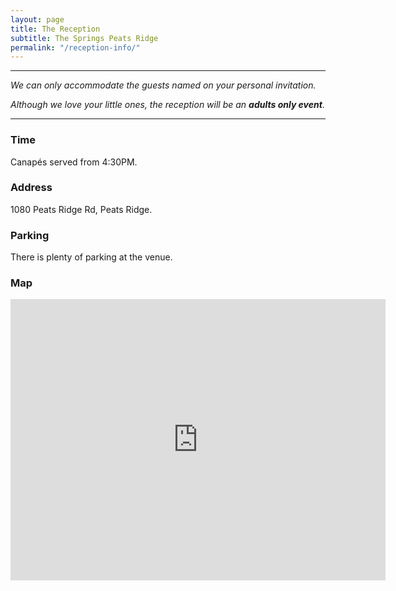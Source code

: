 ```yaml
---
layout: page
title: The Reception
subtitle: The Springs Peats Ridge
permalink: "/reception-info/"
---
```


<hr>
<div class="text-center">
<p><i>We can only accommodate the guests named on your personal invitation.</i></p>
<p><i>Although we love your little ones, the reception will be an <b>adults only event</b>.</i></p>

</div>
<hr>


### Time
Canapés served from 4:30PM.

### Address
1080 Peats Ridge Rd, Peats Ridge.

### Parking
There is plenty of parking at the venue.



### Map
<iframe class="map" src="https://www.google.com/maps/embed?pb=!1m18!1m12!1m3!1d3334.244166322129!2d151.23052227592945!3d-33.31243159045768!2m3!1f0!2f0!3f0!3m2!1i1024!2i768!4f13.1!3m3!1m2!1s0x6b0d31571d6732d9%3A0xf017d68f9f00610!2sThe%20Springs!5e0!3m2!1sen!2sau!4v1699070625087!5m2!1sen!2sau" width="600" height="450" style="border:0;" allowfullscreen="" loading="lazy" referrerpolicy="no-referrer-when-downgrade"></iframe>